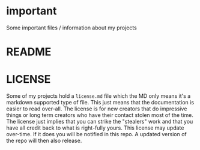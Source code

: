 # important
Some important files / information about my projects

# README

# LICENSE
Some of my projects hold a `license.md` file which the MD only means it's a markdown supported type of file. This just means that the documentation is easier to read over-all. The license is for new creators that do impressive things or long term creators who have their contact stolen most of the time. The license just implies that you can strike the "stealers" work and that you have all credit back to what is right-fully yours. This license may update over-time. If it does you will be notified in this repo. A updated version of the repo will then also release.

